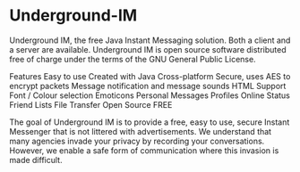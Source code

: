 Underground-IM
==============

Underground IM, the free Java Instant Messaging solution. Both a client and a server are available. Underground IM is open source software distributed free of charge under the terms of the GNU General Public License.

Features
    Easy to use
    Created with Java
    Cross-platform
    Secure, uses AES to encrypt packets
    Message notification and message sounds
    HTML Support
    Font / Colour selection
    Emoticons
    Personal Messages
    Profiles
    Online Status
    Friend Lists
    File Transfer
    Open Source
    FREE

The goal of Underground IM is to provide a free, easy to use, secure Instant Messenger that is not littered with advertisements. We understand that many agencies invade your privacy by recording your conversations. However, we enable a safe form of communication where this invasion is made difficult. 